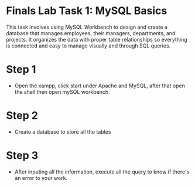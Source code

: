 # Finals Lab Task 1: MySQL Basics
This task involves using MySQL Workbench to design and create a database that manages employees, their managers, departments, and projects. It organizes the data with proper table relationships so everything is connected and easy to manage visually and through SQL queries.

# Step 1
- Open the xampp, click start under Apache and MySQL, after that open the shell then open mySQL workbench.

# Step 2
- Create a database to store all the tables

# Step 3
- After inputing all the information, execute all the query to know if there's an error to your work.

